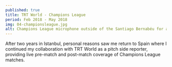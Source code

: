 ```yaml
---
published: true
title: TRT World - Champions League
period: Feb 2018 - May 2018
img: 04-championsleague.jpg
alt: Champions League microphone outside of the Santiago Bernabéu for a Real Madrid game
---
```

After two years in Istanbul, personal reasons saw me return to Spain where I continued my collaboration with TRT World as a pitch side reporter, providing live pre-match and post-match coverage of Champions League matches.
